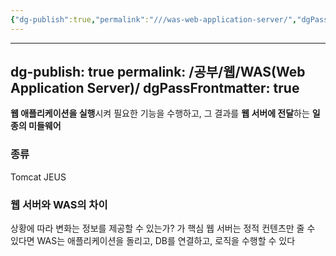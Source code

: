 ```yaml
---
{"dg-publish":true,"permalink":"///was-web-application-server/","dgPassFrontmatter":true}
---
```



---
dg-publish: true
permalink: /공부/웹/WAS(Web Application Server)/
dgPassFrontmatter: true
---

**웹 애플리케이션을 실행**시켜 필요한 기능을 수행하고, 그 결과를 **웹 서버에 전달**하는 **일종의 미들웨어**

### 종류
Tomcat
JEUS

### 웹 서버와 WAS의 차이
상황에 따라 변화는 정보를 제공할 수 있는가? 가 핵심
웹 서버는 정적 컨텐츠만 줄 수 있다면
WAS는 애플리케이션을 돌리고, DB를 연결하고, 로직을 수행할 수 있다